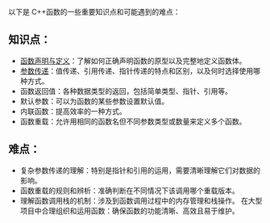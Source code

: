 以下是 C++函数的一些重要知识点和可能遇到的难点：
## 知识点：
   + [函数声明与定义](函数声明和定义.md)：了解如何正确声明函数的原型以及完整地定义函数体。
   + [参数传递](函数传参方式.md)：值传递、引用传递、指针传递的特点和区别，以及何时选择使用哪种方式。
   + 函数返回值：各种数据类型的返回，包括简单类型、指针、引用等。
   + 默认参数：可以为函数的某些参数设置默认值。
   + 内联函数：提高效率的一种方式。
   + 函数重载：允许用相同的函数名但不同参数类型或数量来定义多个函数。
## 难点：
   + 复杂参数传递的理解：特别是指针和引用的运用，需要清晰理解它们对数据的影响。
   + 函数重载的规则和辨析：准确判断在不同情况下该调用哪个重载版本。
   + 理解函数调用栈的机制：涉及到函数调用过程中的内存管理和栈操作。
在大型项目中合理组织和运用函数：确保函数的功能清晰、高效且易于维护。
